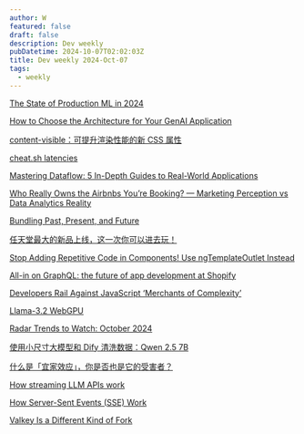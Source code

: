 ```yaml
---
author: W
featured: false
draft: false
description: Dev weekly
pubDatetime: 2024-10-07T02:02:03Z
title: Dev weekly 2024-Oct-07
tags:
  - weekly
---
```


[The State of Production ML in 2024](https://ethical.institute/state-of-ml-2024)

[How to Choose the Architecture for Your GenAI Application](https://towardsdatascience.com/how-to-choose-the-architecture-for-your-genai-application-6053e862c457)

[content-visible：可提升渲染性能的新 CSS 属性](https://web.dev/articles/content-visibility?hl=zh-cn&utm_source=pocket_shared)

[cheat.sh latencies](https://cheat.sh/latencies)

[Mastering Dataflow: 5 In-Depth Guides to Real-World Applications](https://cloud.google.com/blog/products/data-analytics/five-solution-guides-for-common-dataflow-use-cases)

[Who Really Owns the Airbnbs You’re Booking? — Marketing Perception vs Data Analytics Reality](https://towardsdatascience.com/who-really-owns-the-airbnbs-youre-booking-marketing-perception-vs-data-analytics-reality-94407a32679c)

[Bundling Past, Present, and Future](https://www.youtube.com/watch?v=JUS6EPMbk0U)

[任天堂最大的新品上线，这一次你可以进去玩！](https://mp.weixin.qq.com/s?__biz=MjgzMTAwODI0MA%3D%3D&abtest_cookie=AAACAA%3D%3D&ascene=56&chksm=9ad48d79c99bd77b7ccf0099d40ce7bafad0cada0655f87e84a278d8bc7a28b48a36580960f7&clicktime=1727953770&countrycode=CN&devicetype=android-34&enterid=1727953770&exportkey=n_ChQIAhIQ1g9uLrOCTj5XgycFwIz5PxLhAQIE97dBBAEAAAAAABVJN9wV2%2BAAAAAOpnltbLcz9gKNyK89dVj0u%2FTFi%2F2eXXo2lwa4K6sSdyicgdvgP8pjZ2hXRU3wcvchGPl39Jof1TqlkeIQtkqv%2FKnYDefG4PMMogasZ%2Fbp9OiZrfp%2F57Myv%2FWf0lb7FVwkyVXWwEQNa3%2FK7BioZ3U5eKk5wCXDzu1xSBVP2TzwPmIntBH6KEksb3GfHmX7b5RO%2BHWJOay%2Fe2Wy9R4DNOiovft2olmOmkbn%2BeltvfqbRoeF%2B0tvem88XhK7NFMFcZzqMdAjAtmQaJu7ZA%3D%3D&fasttmpl_flag=0&fasttmpl_fullversion=7404777-zh_CN-zip&fasttmpl_type=0&finder_biz_enter_id=4&flutter_pos=5&idx=1&lang=zh_CN&mid=2652370007&nettype=WIFI&pass_ticket=LDKVIZncoJLIUEGnzBeka%2B4fNTlYcfbq8l93V7ISa9nddRi07vz5LoH993F%2Beu5U&ranksessionid=1727953513&realreporttime=1727953770080&scene=90&sessionid=1727953753&sn=ff3f6d1aa54727885b857e7a00f7a73f&subscene=93&utm_source=pocket_shared&version=28003337&wx_header=3&xtrack=1)

[Stop Adding Repetitive Code in Components! Use ngTemplateOutlet Instead](https://itnext.io/stop-adding-repetitive-code-in-components-use-ngtemplateoutlet-instead-f7c0150df53d)

[All-in on GraphQL: the future of app development at Shopify](https://www.shopify.com/partners/blog/all-in-on-graphql)

[Developers Rail Against JavaScript ‘Merchants of Complexity’](https://thenewstack.io/developers-rail-against-javascript-merchants-of-complexity/)

[Llama-3.2 WebGPU](https://github.com/huggingface/transformers.js-examples/tree/main/llama-3.2-webgpu)

[Radar Trends to Watch: October 2024](https://www.oreilly.com/radar/radar-trends-to-watch-october-2024/)

[使用小尺寸大模型和 Dify 清洗数据：Qwen 2.5 7B](https://soulteary.com/2024/09/30/etl-using-small-size-llm-and-dify-qwen-2-5-7b.html)

[什么是「宜家效应」，你是否也是它的受害者？](https://mp.weixin.qq.com/s/fZFwpvg8pQDD5el299tc0g)

[How streaming LLM APIs work](https://til.simonwillison.net/llms/streaming-llm-apis)

[How Server-Sent Events (SSE) Work](https://itnext.io/how-server-sent-events-sse-work-cf29e7409598)

[Valkey Is a Different Kind of Fork](https://thenewstack.io/valkey-is-a-different-kind-of-fork/)

[]()

[]()

[]()

[]()

[]()

[]()

[]()

[]()

[]()

[]()

[]()

[]()

[]()

[]()

[]()

[]()

[]()

[]()

[]()

[]()

[]()

[]()

[]()

[]()

[]()

[]()

[]()

[]()

[]()

[]()

[]()

[]()

[]()

[]()

[]()

[]()

[]()

[]()

[]()

[]()

[]()

[]()

[]()

[]()

[]()

[]()

[]()

[]()

[]()

[]()

[]()

[]()

[]()

[]()

[]()

[]()

[]()

[]()

[]()

[]()

[]()

[]()

[]()

[]()

[]()

[]()

[]()

[]()

[]()

[]()

[]()

[]()

[]()

[]()

[]()

[]()

[]()

[]()

[]()

[]()

[]()

[]()

[]()

[]()

[]()

[]()

[]()

[]()

[]()

[]()

[]()

[]()

[]()

[]()

[]()

[]()

[]()

[]()

[]()

[]()

[]()

[]()

[]()

[]()

[]()

[]()

[]()

[]()

[]()

[]()

[]()

[]()

[]()

[]()

[]()

[]()

[]()

[]()

[]()

[]()

[]()

[]()

[]()

[]()

[]()

[]()

[]()

[]()

[]()

[]()

[]()

[]()

[]()

[]()

[]()

[]()

[]()

[]()

[]()

[]()

[]()

[]()

[]()

[]()

[]()

[]()

[]()

[]()

[]()

[]()

[]()

[]()

[]()

[]()

[]()

[]()

[]()

[]()

[]()

[]()

[]()

[]()

[]()

[]()

[]()

[]()

[]()

[]()

[]()

[]()

[]()

[]()

[]()

[]()

[]()

[]()

[]()

[]()

[]()

[]()

[]()

[]()

[]()

[]()

[]()

[]()

[]()

[]()

[]()

[]()

[]()

[]()

[]()

[]()

[]()

[]()

[]()

[]()

[]()

[]()

[]()

[]()

[]()

[]()

[]()

[]()

[]()

[]()

[]()

[]()

[]()

[]()

[]()

[]()

[]()

[]()

[]()

[]()

[]()

[]()

[]()

[]()

[]()

[]()

[]()

[]()

[]()

[]()

[]()

[]()

[]()

[]()

[]()

[]()

[]()

[]()

[]()

[]()

[]()

[]()

[]()

[]()

[]()

[]()

[]()

[]()

[]()

[]()

[]()

[]()

[]()

[]()

[]()

[]()

[]()

[]()

[]()

[]()

[]()

[]()

[]()

[]()

[]()

[]()

[]()

[]()

[]()

[]()

[]()

[]()

[]()

[]()

[]()

[]()

[]()

[]()

[]()

[]()

[]()

[]()

[]()

[]()

[]()

[]()

[]()

[]()

[]()

[]()

[]()

[]()

[]()

[]()

[]()

[]()

[]()

[]()

[]()

[]()
